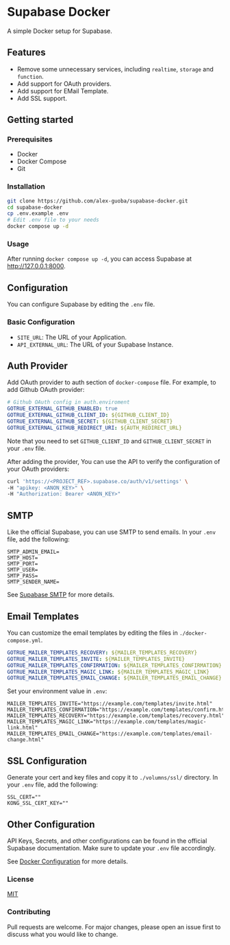 # Supabase Docker

A simple Docker setup for Supabase.

## Features

- Remove some unnecessary services, including `realtime`, `storage` and `function`.
- Add support for OAuth providers.
- Add support for EMail Template.
- Add SSL support.

## Getting started

### Prerequisites

- Docker
- Docker Compose
- Git

### Installation

```bash
git clone https://github.com/alex-guoba/supabase-docker.git
cd supabase-docker
cp .env.example .env
# Edit .env file to your needs
docker compose up -d
```

### Usage

After running `docker compose up -d`, you can access Supabase at http://127.0.0.1:8000.

## Configuration

You can configure Supabase by editing the `.env` file.

### Basic Configuration

- `SITE_URL`: The URL of your Application.
- `API_EXTERNAL_URL`: The URL of your Supabase Instance.

## Auth Provider

Add OAuth provider to auth section of  `docker-compose` file. For example, to add Github OAuth provider:

```yaml
# Github OAuth config in auth.enviroment
GOTRUE_EXTERNAL_GITHUB_ENABLED: true
GOTRUE_EXTERNAL_GITHUB_CLIENT_ID: ${GITHUB_CLIENT_ID}
GOTRUE_EXTERNAL_GITHUB_SECRET: ${GITHUB_CLIENT_SECRET}
GOTRUE_EXTERNAL_GITHUB_REDIRECT_URI: ${AUTH_REDIRECT_URL}
```

Note that you need to set `GITHUB_CLIENT_ID` and `GITHUB_CLIENT_SECRET` in your `.env` file.

After adding the provider, You can use the API to verify the configuration of your OAuth providers:

```bash
curl 'https://<PROJECT_REF>.supabase.co/auth/v1/settings' \
-H "apikey: <ANON_KEY>" \
-H "Authorization: Bearer <ANON_KEY>"
```

## SMTP

Like the official Supabase, you can use SMTP to send emails. In your `.env` file, add the following:

```shell
SMTP_ADMIN_EMAIL=
SMTP_HOST=
SMTP_PORT=
SMTP_USER=
SMTP_PASS=
SMTP_SENDER_NAME=
```

See [Supabase SMTP](https://supabase.com/docs/guides/auth/auth-smtp) for more details.

## Email Templates

You can customize the email templates by editing the files in `./docker-compose.yml`.


```yml
GOTRUE_MAILER_TEMPLATES_RECOVERY: ${MAILER_TEMPLATES_RECOVERY}
GOTRUE_MAILER_TEMPLATES_INVITE: ${MAILER_TEMPLATES_INVITE}
GOTRUE_MAILER_TEMPLATES_CONFIRMATION: ${MAILER_TEMPLATES_CONFIRMATION}
GOTRUE_MAILER_TEMPLATES_MAGIC_LINK: ${MAILER_TEMPLATES_MAGIC_LINK}
GOTRUE_MAILER_TEMPLATES_EMAIL_CHANGE: ${MAILER_TEMPLATES_EMAIL_CHANGE}
```

Set your environment value in `.env`:

```shell
MAILER_TEMPLATES_INVITE="https://example.com/templates/invite.html"
MAILER_TEMPLATES_CONFIRMATION="https://example.com/templates/confirm.html"
MAILER_TEMPLATES_RECOVERY="https://example.com/templates/recovery.html"
MAILER_TEMPLATES_MAGIC_LINK="https://example.com/templates/magic-link.html"
MAILER_TEMPLATES_EMAIL_CHANGE="https://example.com/templates/email-change.html"
```

## SSL Configuration

Generate your cert and key files and copy it to `./volumns/ssl/` directory. In your `.env` file, add the following:

```shell
SSL_CERT=""
KONG_SSL_CERT_KEY=""
```

## Other Configuration

API Keys, Secrets, and other configurations can be found in the official Supabase documentation. Make sure to update your `.env` file accordingly.

See [Docker Configuration](https://supabase.com/docs/guides/self-hosting/docker) for more details.

### License

[MIT](https://choosealicense.com/licenses/mit/)

### Contributing

Pull requests are welcome. For major changes, please open an issue first to discuss what you would like to change.

